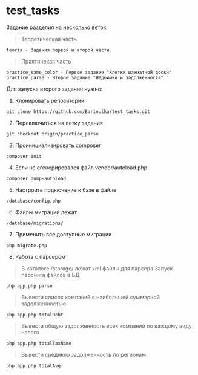 # test_tasks

Задание разделил на несколько веток

>Теоретическая часть 
```
teoria - Задания первой и второй части
```
>Практичекая часть
```
practice_same_color - Первое задание "Клетки шахматной доски"
practice_parse - Второе задание "Недоимки и задолженности"
```

Для запуска второго задания нужно:

1. Клонировать репозиторий
```
git clone https://github.com/Barinulka/test_tasks.git
```
2. Переключиться на ветку задания
```
git checkout origin/practice_parse
```
3. Проинициализировать composer
```
composer init
```
4. Если не сгенерировался файл vendor/autoload.php
```
composer dump-autoload
```
5. Настроить подкючение к базе в файле
```
/database/config.php
```
6. Файлы миграций лежат
```
/database/migrations/
```
7. Применить все доступные миграции
```
php migrate.php
```
8. Работа с парсером
> В каталоге /storage/ лежат xml файлы для парсера
> Запуск парсинга файлов в БД
```
php app.php parse 
```
> Вывести список компаний с наибольшей суммарной задолженностью
```
php app.php totalDebt 
```
> Вывести общую задолженность всех компаний по каждому виду налога
```
php app.php totalTaxName 
```
> Вывести среднюю задолженность по регионам
```
php app.php totalAvg 
```
